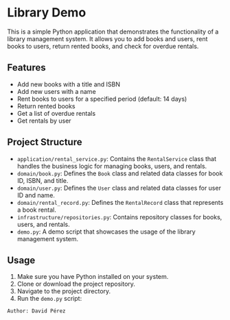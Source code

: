 # Library Demo

This is a simple Python application that demonstrates the functionality of a library management system. It allows you to add books and users, rent books to users, return rented books, and check for overdue rentals.

## Features

- Add new books with a title and ISBN
- Add new users with a name
- Rent books to users for a specified period (default: 14 days)
- Return rented books
- Get a list of overdue rentals
- Get rentals by user

## Project Structure

- `application/rental_service.py`: Contains the `RentalService` class that handles the business logic for managing books, users, and rentals.
- `domain/book.py`: Defines the `Book` class and related data classes for book ID, ISBN, and title.
- `domain/user.py`: Defines the `User` class and related data classes for user ID and name.
- `domain/rental_record.py`: Defines the `RentalRecord` class that represents a book rental.
- `infrastructure/repositories.py`: Contains repository classes for books, users, and rentals.
- `demo.py`: A demo script that showcases the usage of the library management system.

## Usage

1. Make sure you have Python installed on your system.
2. Clone or download the project repository.
3. Navigate to the project directory.
4. Run the `demo.py` script:

```
Author: David Pérez
```

